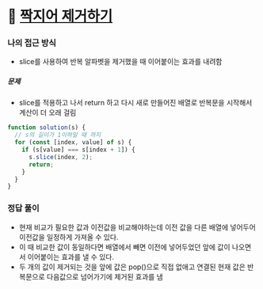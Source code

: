 # 🔗 [짝지어 제거하기](https://school.programmers.co.kr/learn/courses/30/lessons/12973)

### 나의 접근 방식

- slice를 사용하여 반복 알파벳을 제거했을 때 이어붙이는 효과를 내려함

##### 문제

- slice를 적용하고 나서 return 하고 다시 새로 만들어진 배열로 반복문을 시작해서 계산이 더 오래 걸림

```javascript
function solution(s) {
  // s의 길이가 1이하일 때 까지
  for (const [index, value] of s) {
    if (s[value] === s[index + 1]) {
      s.slice(index, 2);
      return;
    }
  }
}
```

### 정답 풀이

- 현재 비교가 필요한 값과 이전값을 비교해야하는데 이전 값을 다른 배열에 넣어두어 이전값을 일정하게 가져올 수 있다.
- 이 때 비교한 값이 동일하다면 배열에서 빼면 이전에 넣어두었던 앞에 값이 나오면서 이어붙이는 효과를 낼 수 있다.
- 두 개의 값이 제거되는 것을 앞에 값은 pop()으로 직접 없애고 연결된 현재 값은 반복문으로 다음값으로 넘어가기에 제거된 효과를 냄
